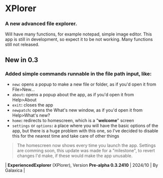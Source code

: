 # XPlorer
### A new advanced file explorer.
Will have many functions, for example notepad, simple image editor. This app is still in development, so expect it to be not working. Many functions still not released.
## New in 0.3
### Added simple commands runnable in the file path input, like:
-  `new`**:** opens a popup to make a new file or folder, as if you'd open it from File>New...
-  `about`**:** opens a popup about the app, as if you'd open it from Help>About
-  `exit`**:** closes the app
-  `newpatch`**:** opens the What's new window, as if you'd open it from Help>What's new?
-  `home`**:** redirects to homescreen, which is a "**welcome**" screen
-  `settings` or `options`**:** a place where you will have the basic options of the app, but there is a huge problem with this one, so I've decided to disable this for the nearest time and take care of other things

>The homescreen now shows every time you launch the app.
Settings are comming soon, this update was made for a "milestone", to revert changes I'd make, if these would make the app unusable.

| **ExperiencedExplorer** (XPlorer), Version **Pre-alpha 0.3.2410** | 2024/10 | By Galaxica |
   
